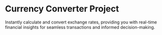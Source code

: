 # Currency Converter Project
Instantly calculate and convert exchange rates, providing you with real-time financial insights for seamless transactions and informed decision-making.

